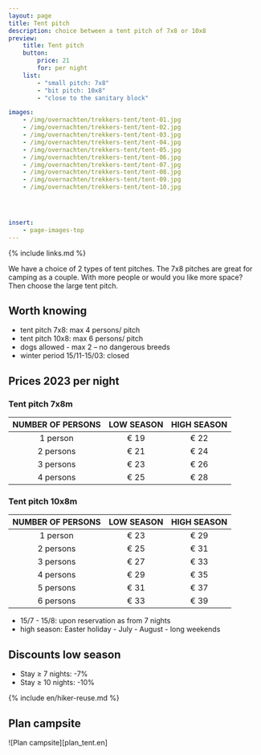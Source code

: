 ```yaml
---
layout: page
title: Tent pitch
description: choice between a tent pitch of 7x8 or 10x8
preview:
    title: Tent pitch
    button:
        price: 21
        for: per night     
    list:
        - "small pitch: 7x8"
        - "bit pitch: 10x8"
        - "close to the sanitary block"

images:
    - /img/overnachten/trekkers-tent/tent-01.jpg
    - /img/overnachten/trekkers-tent/tent-02.jpg
    - /img/overnachten/trekkers-tent/tent-03.jpg
    - /img/overnachten/trekkers-tent/tent-04.jpg
    - /img/overnachten/trekkers-tent/tent-05.jpg
    - /img/overnachten/trekkers-tent/tent-06.jpg
    - /img/overnachten/trekkers-tent/tent-07.jpg
    - /img/overnachten/trekkers-tent/tent-08.jpg
    - /img/overnachten/trekkers-tent/tent-09.jpg
    - /img/overnachten/trekkers-tent/tent-10.jpg




insert:
    - page-images-top
---
```

{% include links.md %}

We have a choice of 2 types of tent pitches. The 7x8 pitches are great for camping as a couple. With more people or would you like more space? Then choose the large tent pitch.


## Worth knowing

- tent pitch 7x8: max 4 persons/ pitch
- tent pitch 10x8: max 6 persons/ pitch
- dogs allowed - max 2 – no dangerous breeds
- winter period 15/11-15/03: closed

## Prices 2023 per night

### Tent pitch 7x8m

NUMBER OF PERSONS | LOW SEASON | HIGH SEASON      
:-------------:|:-----------:|:-----------:|
1 person      |€ 19          |€ 22    
2 persons     |€ 21          |€ 24         
3 persons     |€ 23          |€ 26
4 persons     |€ 25          |€ 28   

### Tent pitch 10x8m

NUMBER OF PERSONS | LOW SEASON | HIGH SEASON      
:-------------:|:-----------:|:-----------:|
1 person      |€ 23          |€ 29   
2 persons     |€ 25          |€ 31
3 persons     |€ 27          |€ 33
4 persons     |€ 29          |€ 35   
5 persons     |€ 31          |€ 37
6 persons     |€ 33          |€ 39

* 15/7 - 15/8: upon reservation as from 7 nights
* high season: Easter holiday - July - August - long weekends

## Discounts low season

- Stay ≥ 7 nights: -7%
- Stay ≥ 10 nights: -10%

{% include en/hiker-reuse.md %}


## Plan campsite

![Plan campsite][plan_tent.en]
